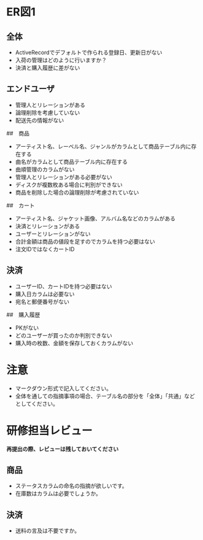 # ER図1
## 全体
- ActiveRecordでデフォルトで作られる登録日、更新日がない
- 入荷の管理はどのように行いますか？
- 決済と購入履歴に差がない

## エンドユーザ
- 管理人とリレーションがある
- 論理削除を考慮していない
- 配送先の情報がない

##　商品
- アーティスト名、レーベル名、ジャンルがカラムとして商品テーブル内に存在する
- 曲名がカラムとして商品テーブル内に存在する
- 曲順管理のカラムがない
- 管理人とリレーションがある必要がない
- ディスクが複数枚ある場合に判別ができない
- 商品を削除した場合の論理削除が考慮されていない

##　カート
- アーティスト名、ジャケット画像、アルバム名などのカラムがある
- 決済とリレーションがある 
- ユーザーとリレーションがない
- 合計金額は商品の値段を足すのでカラムを持つ必要はない
- 注文IDではなくカートID

## 決済
- ユーザーID、カートIDを持つ必要はない
- 購入日カラムは必要ない
- 宛名と郵便番号がない

##　購入履歴
- PKがない
- どのユーザーが買ったのか判別できない
- 購入時の枚数、金額を保存しておくカラムがない

# 注意
* マークダウン形式で記入してください。
* 全体を通しての指摘事項の場合、テーブル名の部分を「全体」「共通」などとしてください。

# 研修担当レビュー
**再提出の際、レビューは残しておいてください**
## 商品
- ステータスカラムの命名の指摘が欲しいです。
- 在庫数はカラムは必要でしょうか。
  
## 決済
- 送料の言及は不要ですか。